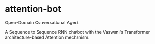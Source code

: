 # attention-bot
Open-Domain Conversational Agent

A Sequence to Sequence RNN chatbot with the Vaswani's Transformer architecture-based Attention mechanism.
